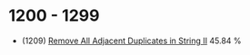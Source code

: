 # 1200 - 1299

- (1209) [Remove All Adjacent Duplicates in String II](https://leetcode.com/problems/remove-all-adjacent-duplicates-in-string-ii/) 45.84 %